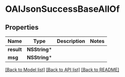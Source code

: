 # OAIJsonSuccessBaseAllOf

## Properties
Name | Type | Description | Notes
------------ | ------------- | ------------- | -------------
**result** | **NSString*** |  | 
**msg** | **NSString*** |  | 

[[Back to Model list]](../README.md#documentation-for-models) [[Back to API list]](../README.md#documentation-for-api-endpoints) [[Back to README]](../README.md)



